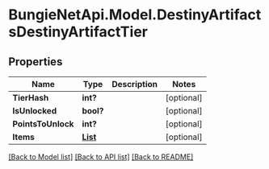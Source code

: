 # BungieNetApi.Model.DestinyArtifactsDestinyArtifactTier
## Properties

Name | Type | Description | Notes
------------ | ------------- | ------------- | -------------
**TierHash** | **int?** |  | [optional] 
**IsUnlocked** | **bool?** |  | [optional] 
**PointsToUnlock** | **int?** |  | [optional] 
**Items** | [**List<DestinyArtifactsDestinyArtifactTierItem>**](DestinyArtifactsDestinyArtifactTierItem.md) |  | [optional] 

[[Back to Model list]](../README.md#documentation-for-models) [[Back to API list]](../README.md#documentation-for-api-endpoints) [[Back to README]](../README.md)

